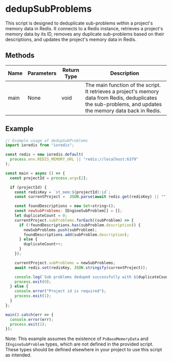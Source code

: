 # dedupSubProblems

This script is designed to deduplicate sub-problems within a project's memory data in Redis. It connects to a Redis instance, retrieves a project's memory data by its ID, removes any duplicate sub-problems based on their descriptions, and updates the project's memory data in Redis.

## Methods

| Name   | Parameters | Return Type | Description |
|--------|------------|-------------|-------------|
| main   | None       | void        | The main function of the script. It retrieves a project's memory data from Redis, deduplicates the sub-problems, and updates the memory data back in Redis. |

## Example

```javascript
// Example usage of dedupSubProblems
import ioredis from "ioredis";

const redis = new ioredis.default(
  process.env.REDIS_MEMORY_URL || "redis://localhost:6379"
);

const main = async () => {
  const projectId = process.argv[2];

  if (projectId) {
    const redisKey = `st_mem:${projectId}:id`;
    const currentProject =  JSON.parse(await redis.get(redisKey) || "") as PsBaseMemoryData;

    const foundDescriptions = new Set<string>();
    const newSubProblems: IEngineSubProblem[] = [];
    let duplicateCount = 0;
    currentProject.subProblems.forEach((subProblem) => {
      if (!foundDescriptions.has(subProblem.description)) {
        newSubProblems.push(subProblem);
        foundDescriptions.add(subProblem.description);
      } else {
        duplicateCount++;
      }
    });

    currentProject.subProblems = newSubProblems;
    await redis.set(redisKey, JSON.stringify(currentProject));

    console.log(`Sub problems deduped successfully with ${duplicateCount} duplicates removed`);
    process.exit(0);
  } else {
    console.error("Project id is required");
    process.exit(1);
  }
};

main().catch(err => {
  console.error(err);
  process.exit(1);
});
```

Note: This example assumes the existence of `PsBaseMemoryData` and `IEngineSubProblem` types, which are not defined in the provided script. These types should be defined elsewhere in your project to use this script as intended.